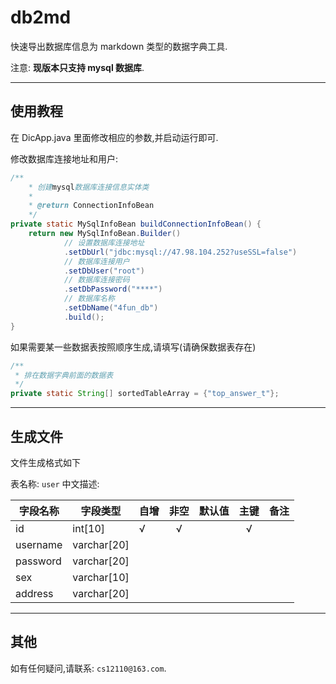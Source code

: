 # db2md

快速导出数据库信息为 markdown 类型的数据字典工具.

注意: **现版本只支持 mysql 数据库**.

---

## 使用教程

在 DicApp.java 里面修改相应的参数,并启动运行即可.

修改数据库连接地址和用户:

```java
/**
	* 创建mysql数据库连接信息实体类
	*
	* @return ConnectionInfoBean
	*/
private static MySqlInfoBean buildConnectionInfoBean() {
	return new MySqlInfoBean.Builder()
			// 设置数据库连接地址
			.setDbUrl("jdbc:mysql://47.98.104.252?useSSL=false")
			// 数据库连接用户
			.setDbUser("root")
			// 数据库连接密码
			.setDbPassword("****")
			// 数据库名称
			.setDbName("4fun_db")
			.build();
}
```

如果需要某一些数据表按照顺序生成,请填写(请确保数据表存在)

```java
/**
 * 排在数据字典前面的数据表
 */
private static String[] sortedTableArray = {"top_answer_t"};
```

---

## 生成文件

文件生成格式如下

表名称: `user`
中文描述:

| 字段名称 | 字段类型    | 自增 | 非空 | 默认值 | 主键 | 备注 |
| -------- | ----------- | ---- | :--: | ------ | :--: | ---- |
| id       | int[10]     | √    |  √   |        |  √   |      |
| username | varchar[20] |      |      |        |      |      |
| password | varchar[20] |      |      |        |      |      |
| sex      | varchar[10] |      |      |        |      |      |
| address  | varchar[20] |      |      |        |      |      |

---

## 其他

如有任何疑问,请联系: `cs12110@163.com`.
